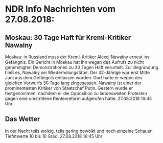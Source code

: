 # NDR Info Nachrichten vom 27.08.2018:


## Moskau: 30 Tage Haft für Kreml-Kritiker Nawalny
Moskau: In Russland muss der Kreml-Kritiker Alexej Nawalny erneut ins Gefängnis. Ein Gericht in Moskau hat ihn wegen des Aufrufs zu nicht genehmigten Demonstrationen zu 30 Tagen Haft verurteilt. Zur Begründung hieß es, Nawalny sei Wiederholungstäter. Der 42-Jährige war erst Mitte Juni aus dem Gefängnis entlassen worden. Dort hatte er wegen des gleichen Vorwurfs 30 Tage lang eingesessen. Nawalny ist einer der prominentesten Kritiker von Staatschef Putin. Gestern wurde er festgenommen, nachdem er die Opposition zu landesweiten Protesten gegen eine umstrittene Rentenreform aufgerufen hatte. 27.08.2018 16:45 Uhr 

## Das Wetter
In der Nacht teils wolkig, teils gering bewölkt und noch einzelne Schauer. Tiefstwerte 16 bis 10 Grad. 27.08.2018 16:45 Uhr 

